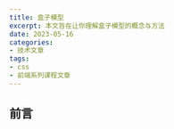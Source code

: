 ```yaml
---
title: 盒子模型
excerpt: 本文旨在让你理解盒子模型的概念与方法
date: 2023-05-16
categories:
- 技术文章
tags:
- css
- 前端系列课程文章
---
```


## 前言
